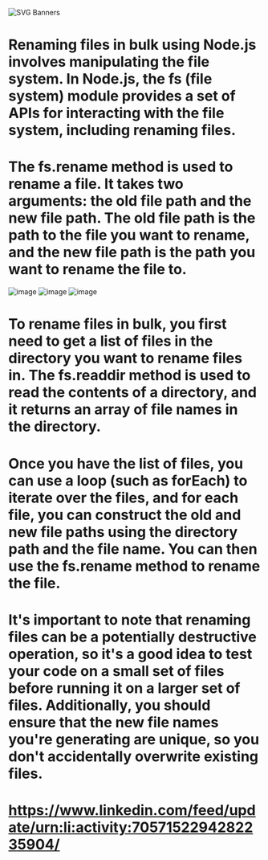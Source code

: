 ![SVG Banners](https://svg-banners.vercel.app/api?type=glitch&text1=BulkRename_nodejs&width=1200&height=200)
# Renaming files in bulk using Node.js involves manipulating the file system. In Node.js, the fs (file system) module provides a set of APIs for interacting with the file system, including renaming files.

# The fs.rename method is used to rename a file. It takes two arguments: the old file path and the new file path. The old file path is the path to the file you want to rename, and the new file path is the path you want to rename the file to.

![image](https://user-images.githubusercontent.com/96367023/233825846-e3e8ddad-10d7-4e2b-9909-c1072f53f7a0.png)
![image](https://user-images.githubusercontent.com/96367023/233825849-adceae5c-c5b7-4ab2-abbd-ad94a7050d8b.png)
![image](https://user-images.githubusercontent.com/96367023/233825890-94330a31-e29f-4160-89fe-1855e25de6ed.png)


# To rename files in bulk, you first need to get a list of files in the directory you want to rename files in. The fs.readdir method is used to read the contents of a directory, and it returns an array of file names in the directory.

# Once you have the list of files, you can use a loop (such as forEach) to iterate over the files, and for each file, you can construct the old and new file paths using the directory path and the file name. You can then use the fs.rename method to rename the file.

# It's important to note that renaming files can be a potentially destructive operation, so it's a good idea to test your code on a small set of files before running it on a larger set of files. Additionally, you should ensure that the new file names you're generating are unique, so you don't accidentally overwrite existing files.
# https://www.linkedin.com/feed/update/urn:li:activity:7057152294282235904/
